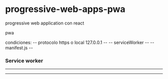# progressive-web-apps-pwa
progressive web application con react


pwa

condiciones:
-- protocolo https o local 127.0.0.1 --
-- serviceWorker --
-- manifest.js --


### Service worker 

----
----